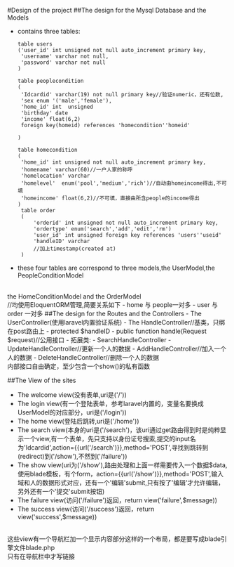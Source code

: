 #Design of the project
##The design for the Mysql Database and the Models

- contains three tables:

   ```plain
   table users
   ('user_id' int unsigned not null auto_increment primary key,
    'username' varchar not null,
    'password' varchar not null
   )
   
   table peoplecondition
   (
    'Idcardid' varchar(19) not null primary key//验证numeric，还有位数,
    'sex enum '('male','female'),
    'home_id' int  unsigned           
	'birthday' date
	'income' float(6,2)
	foreign key(homeid) references 'homecondition''homeid'
   
   )
   
   table homecondition
   (
    'home_id' int unsigned not null auto_increment primary key,
	'homename' varchar(60)//一户人家的称呼
	'homelocation' varchar
	'homelevel'  enum('pool','medium','rich')//自动由homeincome得出,不可填
	'homeincome' float(6,2)//不可填，直接由所含people的income得出
   )
	table order
	(
		'orderid' int unsigned not null auto_increment primary key,
		'ordertype' enum('search','add','edit','rm')
		'user_id' int unsigned foreign key references 'users''useid'
		'handleID' varchar
		//加上timestamp(created at)
	)
   
   ```
- these four tables are correspond to three models,the UserModel,the PeopleConditionModel
<br>
the HomeConditionModel and the OrderModel<br>
//均使用EloquentORM管理,简要关系如下
- home 与 people一对多
- user 与 order 一对多
##The design for the Routes and the Controllers
- The UserController(使用laravel内置验证系统)
- The HandleController//基类，只绑在post路由上
	- protected $handleID
	- public function handle(Request $request)//公用接口
    - 拓展类:
    	- SearchHandleController
    	- UpdateHandleController//更新一个人的数据
    	- AddHandleController//加入一个人的数据
    	- DeleteHandleController//删除一个人的数据
<br>内部接口自由确定，至少包含一个show()的私有函数

##The View of the sites
- The welcome view(没有表单,uri是('/'))
- The login view(有一个登陆表单，参考laravel内置的，变量名要换成UserModel的对应部分，uri是('/login'))
- The home view(登陆后跳转,uri是('/home'))
- The search view(本身的uri是('/search')，该uri通过get路由得到时是纯粹显示一个view,有一个表单，先只支持以身份证号搜索,提交的input名为'Idcardid',action={{url('/search')}},method='POST',寻找到跳转到(redirect)到('/show'),不然到('/failure'))
- The show view(uri为('/show'),路由处理和上面一样需要传入一个数据$data,使用blade模板，有个form，action={{url('/show')}},method='POST',输入域和人的数据形式对应，还有一个'编辑'submit,只有按了'编辑'才允许编辑，另外还有一个'提交'submit按钮)
- The failure view(访问('/failure')返回，return view('failure',$message))
- The success view(访问('/success')返回，return view('success',$message))

<br>
这些view有一个导航栏加一个显示内容部分这样的一个布局，都是要写成blade引擎文件blade.php<br>
只有在导航栏中才写链接



